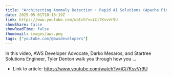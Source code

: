 ```yaml
---
title: "Architecting Anomaly Detection + Rapid AI Solutions (Apache Pinot, Amazon Bedrock, Kinesis, S3)"
date: 2025-05-01T10:18:19Z
link: https://www.youtube.com/watch?v=iCi7KsvVr9U
showShare: false
showReadTime: false
thumbnail: images/aws.png
tags: ["youtube.com/@awsdevelopers"]
---
```

In this video, AWS Developer Advocate, Darko Mesaros, and Startree Solutions Engineer, Tyler Denton walk you through how you ...

- Link to article: https://www.youtube.com/watch?v=iCi7KsvVr9U